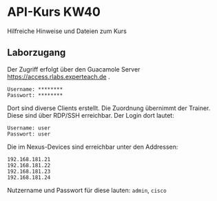 # API-Kurs KW40
Hilfreiche Hinweise und Dateien zum Kurs

## Laborzugang
Der Zugriff erfolgt über den Guacamole Server https://access.rlabs.experteach.de .
```
Username: ********
Passwort: ********
```
Dort sind diverse Clients erstellt. Die Zuordnung übernimmt der Trainer. Diese sind über RDP/SSH erreichbar. Der Login dort lautet:
```
Username: user
Passwort: user
```
Die im Nexus-Devices sind erreichbar unter den Addressen:
```
192.168.181.21
192.168.181.22
192.168.181.23
192.168.181.24
```
Nutzername und Passwort für diese lauten: `admin`, `cisco`